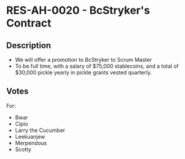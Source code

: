 # RES-AH-0020 - BcStryker's Contract
## Description
- We will offer a promotion to BcStryker to Scrum Master
- To be full time, with a salary of $75,000 stablecoins, and a total of $30,000 pickle yearly in pickle grants vested quarterly.
## Votes
For:
- Bwar
- Cipio
- Larry the Cucumber
- Leekuanjew
- Merpendous
- Scotty
